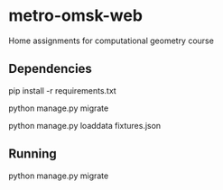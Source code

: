 metro-omsk-web
==============

Home assignments for computational geometry course

## Dependencies
  pip install -r requirements.txt
  
  python manage.py migrate
  
  python manage.py loaddata fixtures.json

## Running
  python manage.py migrate
